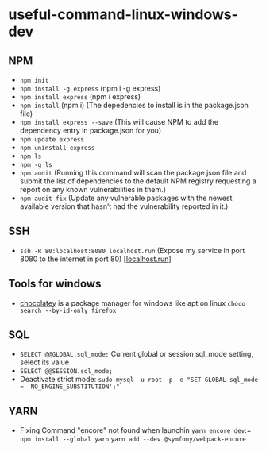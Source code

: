 # useful-command-linux-windows-dev

## NPM
- `npm init`
- `npm install -g express` (npm i -g express)
- `npm install express` (npm i express)
- `npm install` (npm i) (The depedencies to install is in the package.json file)
- `npm install express --save` (This will cause NPM to add the dependency entry in package.json for you)
- `npm update express`
- `npm uninstall express`
- `npm ls`
- `npm -g ls`
- `npm audit` (Running this command will scan the package.json file and submit the list of dependencies to the default NPM registry requesting a report on any known vulnerabilities in them.)
- `npm audit fix` (Update any vulnerable packages with the newest available version that hasn’t had the vulnerability reported in it.)
## SSH
- `ssh -R 80:localhost:8080 localhost.run` (Expose my service in port 8080 to the internet in port 80) [[localhost.run](http://localhost.run/)]

## Tools for windows

- [chocolatey](https://lecrabeinfo.net/chocolatey-gestionnaire-paquets-windows.html) is a package manager for windows like apt on linux 
`choco search --by-id-only firefox`

## SQL
- `SELECT @@GLOBAL.sql_mode;` Current global or session sql_mode setting, select its value
- `SELECT @@SESSION.sql_mode;`
- Deactivate strict mode: `sudo mysql -u root -p -e "SET GLOBAL sql_mode = 'NO_ENGINE_SUBSTITUTION';"`

## YARN
- Fixing Command "encore" not found when launchin `yarn encore dev`:= `npm install --global yarn` `yarn add --dev @symfony/webpack-encore`
